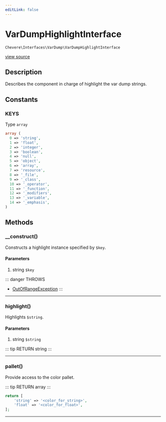 ```yaml
---
editLink: false
---
```


# VarDumpHighlightInterface

`Chevere\Interfaces\VarDump\VarDumpHighlightInterface`

[view source](https://github.com/chevere/chevere/blob/master/VarDump/VarDumpHighlightInterface.php)

## Description

Describes the component in charge of highlight the var dump strings.

## Constants

### KEYS

Type `array`

```php
array (
  0 => 'string',
  1 => 'float',
  2 => 'integer',
  3 => 'boolean',
  4 => 'null',
  5 => 'object',
  6 => 'array',
  7 => 'resource',
  8 => '_file',
  9 => '_class',
  10 => '_operator',
  11 => '_function',
  12 => '_modifiers',
  13 => '_variable',
  14 => '_emphasis',
)
```

## Methods

### __construct()

Constructs a highlight instance specified by `$key`.

#### Parameters

1. string `$key`

::: danger THROWS
- [OutOfRangeException](../../Exceptions/Core/OutOfRangeException.md) 
:::

---

### highlight()

Highlights `$string`.

#### Parameters

1. string `$string`

::: tip RETURN
string
:::

---

### pallet()

Provide access to the color pallet.

::: tip RETURN
array
:::

```php
return [
    'string' => '<color_for_string>',
    'float' => '<color_for_float>',
];
```

---
